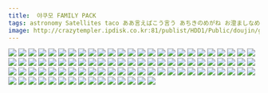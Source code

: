 ```yaml
---
title:  야쿠모 FAMILY PACK
tags: astronomy Satellites taco ああ言えばこう言う あちきのめがね お澄ましなめこ はんなま ぽんじゆうす？ ウモ屋 チョボっとLOVE ユウズィ 友毒屋 店ジマイ 悠久機関車 羊箱 艾 負け組クラブ 魚ウサ王国 장르：개그 장르：일상 캐릭터：란 캐릭터：유카리 캐릭터：첸 캐릭터：첸 합동인지
image: http://crazytempler.ipdisk.co.kr:81/publist/HDD1/Public/doujin/ghap/5960/001.jpg
---
```

<img src="http://crazytempler.ipdisk.co.kr:81/publist/HDD1/Public/doujin/ghap/5960/001.jpg">
<img src="http://crazytempler.ipdisk.co.kr:81/publist/HDD1/Public/doujin/ghap/5960/002.jpg">
<img src="http://crazytempler.ipdisk.co.kr:81/publist/HDD1/Public/doujin/ghap/5960/003.jpg">
<img src="http://crazytempler.ipdisk.co.kr:81/publist/HDD1/Public/doujin/ghap/5960/004.jpg">
<img src="http://crazytempler.ipdisk.co.kr:81/publist/HDD1/Public/doujin/ghap/5960/005.jpg">
<img src="http://crazytempler.ipdisk.co.kr:81/publist/HDD1/Public/doujin/ghap/5960/006.jpg">
<img src="http://crazytempler.ipdisk.co.kr:81/publist/HDD1/Public/doujin/ghap/5960/007.jpg">
<img src="http://crazytempler.ipdisk.co.kr:81/publist/HDD1/Public/doujin/ghap/5960/008.jpg">
<img src="http://crazytempler.ipdisk.co.kr:81/publist/HDD1/Public/doujin/ghap/5960/009.jpg">
<img src="http://crazytempler.ipdisk.co.kr:81/publist/HDD1/Public/doujin/ghap/5960/010.jpg">
<img src="http://crazytempler.ipdisk.co.kr:81/publist/HDD1/Public/doujin/ghap/5960/011.jpg">
<img src="http://crazytempler.ipdisk.co.kr:81/publist/HDD1/Public/doujin/ghap/5960/012.jpg">
<img src="http://crazytempler.ipdisk.co.kr:81/publist/HDD1/Public/doujin/ghap/5960/013.jpg">
<img src="http://crazytempler.ipdisk.co.kr:81/publist/HDD1/Public/doujin/ghap/5960/014.jpg">
<img src="http://crazytempler.ipdisk.co.kr:81/publist/HDD1/Public/doujin/ghap/5960/015.jpg">
<img src="http://crazytempler.ipdisk.co.kr:81/publist/HDD1/Public/doujin/ghap/5960/016.jpg">
<img src="http://crazytempler.ipdisk.co.kr:81/publist/HDD1/Public/doujin/ghap/5960/017.jpg">
<img src="http://crazytempler.ipdisk.co.kr:81/publist/HDD1/Public/doujin/ghap/5960/018.jpg">
<img src="http://crazytempler.ipdisk.co.kr:81/publist/HDD1/Public/doujin/ghap/5960/019.jpg">
<img src="http://crazytempler.ipdisk.co.kr:81/publist/HDD1/Public/doujin/ghap/5960/020.jpg">
<img src="http://crazytempler.ipdisk.co.kr:81/publist/HDD1/Public/doujin/ghap/5960/021.jpg">
<img src="http://crazytempler.ipdisk.co.kr:81/publist/HDD1/Public/doujin/ghap/5960/022.jpg">
<img src="http://crazytempler.ipdisk.co.kr:81/publist/HDD1/Public/doujin/ghap/5960/023.jpg">
<img src="http://crazytempler.ipdisk.co.kr:81/publist/HDD1/Public/doujin/ghap/5960/024.jpg">
<img src="http://crazytempler.ipdisk.co.kr:81/publist/HDD1/Public/doujin/ghap/5960/025.jpg">
<img src="http://crazytempler.ipdisk.co.kr:81/publist/HDD1/Public/doujin/ghap/5960/026.jpg">
<img src="http://crazytempler.ipdisk.co.kr:81/publist/HDD1/Public/doujin/ghap/5960/027.jpg">
<img src="http://crazytempler.ipdisk.co.kr:81/publist/HDD1/Public/doujin/ghap/5960/028.jpg">
<img src="http://crazytempler.ipdisk.co.kr:81/publist/HDD1/Public/doujin/ghap/5960/029.jpg">
<img src="http://crazytempler.ipdisk.co.kr:81/publist/HDD1/Public/doujin/ghap/5960/030.jpg">
<img src="http://crazytempler.ipdisk.co.kr:81/publist/HDD1/Public/doujin/ghap/5960/031.jpg">
<img src="http://crazytempler.ipdisk.co.kr:81/publist/HDD1/Public/doujin/ghap/5960/032.jpg">
<img src="http://crazytempler.ipdisk.co.kr:81/publist/HDD1/Public/doujin/ghap/5960/033.jpg">
<img src="http://crazytempler.ipdisk.co.kr:81/publist/HDD1/Public/doujin/ghap/5960/034.jpg">
<img src="http://crazytempler.ipdisk.co.kr:81/publist/HDD1/Public/doujin/ghap/5960/035.jpg">
<img src="http://crazytempler.ipdisk.co.kr:81/publist/HDD1/Public/doujin/ghap/5960/036.jpg">
<img src="http://crazytempler.ipdisk.co.kr:81/publist/HDD1/Public/doujin/ghap/5960/037.jpg">
<img src="http://crazytempler.ipdisk.co.kr:81/publist/HDD1/Public/doujin/ghap/5960/038.jpg">
<img src="http://crazytempler.ipdisk.co.kr:81/publist/HDD1/Public/doujin/ghap/5960/039.jpg">
<img src="http://crazytempler.ipdisk.co.kr:81/publist/HDD1/Public/doujin/ghap/5960/040.jpg">
<img src="http://crazytempler.ipdisk.co.kr:81/publist/HDD1/Public/doujin/ghap/5960/041.jpg">
<img src="http://crazytempler.ipdisk.co.kr:81/publist/HDD1/Public/doujin/ghap/5960/042.jpg">
<img src="http://crazytempler.ipdisk.co.kr:81/publist/HDD1/Public/doujin/ghap/5960/043.jpg">
<img src="http://crazytempler.ipdisk.co.kr:81/publist/HDD1/Public/doujin/ghap/5960/044.jpg">
<img src="http://crazytempler.ipdisk.co.kr:81/publist/HDD1/Public/doujin/ghap/5960/045.jpg">
<img src="http://crazytempler.ipdisk.co.kr:81/publist/HDD1/Public/doujin/ghap/5960/046.jpg">
<img src="http://crazytempler.ipdisk.co.kr:81/publist/HDD1/Public/doujin/ghap/5960/047.jpg">
<img src="http://crazytempler.ipdisk.co.kr:81/publist/HDD1/Public/doujin/ghap/5960/048.jpg">
<img src="http://crazytempler.ipdisk.co.kr:81/publist/HDD1/Public/doujin/ghap/5960/049.jpg">
<img src="http://crazytempler.ipdisk.co.kr:81/publist/HDD1/Public/doujin/ghap/5960/050.jpg">
<img src="http://crazytempler.ipdisk.co.kr:81/publist/HDD1/Public/doujin/ghap/5960/051.jpg">
<img src="http://crazytempler.ipdisk.co.kr:81/publist/HDD1/Public/doujin/ghap/5960/052.jpg">
<img src="http://crazytempler.ipdisk.co.kr:81/publist/HDD1/Public/doujin/ghap/5960/053.jpg">
<img src="http://crazytempler.ipdisk.co.kr:81/publist/HDD1/Public/doujin/ghap/5960/054.jpg">
<img src="http://crazytempler.ipdisk.co.kr:81/publist/HDD1/Public/doujin/ghap/5960/055.jpg">
<img src="http://crazytempler.ipdisk.co.kr:81/publist/HDD1/Public/doujin/ghap/5960/056.jpg">
<img src="http://crazytempler.ipdisk.co.kr:81/publist/HDD1/Public/doujin/ghap/5960/057.jpg">
<img src="http://crazytempler.ipdisk.co.kr:81/publist/HDD1/Public/doujin/ghap/5960/058.jpg">
<img src="http://crazytempler.ipdisk.co.kr:81/publist/HDD1/Public/doujin/ghap/5960/059.jpg">
<img src="http://crazytempler.ipdisk.co.kr:81/publist/HDD1/Public/doujin/ghap/5960/060.jpg">
<img src="http://crazytempler.ipdisk.co.kr:81/publist/HDD1/Public/doujin/ghap/5960/061.jpg">
<img src="http://crazytempler.ipdisk.co.kr:81/publist/HDD1/Public/doujin/ghap/5960/062.jpg">
<img src="http://crazytempler.ipdisk.co.kr:81/publist/HDD1/Public/doujin/ghap/5960/063.jpg">
<img src="http://crazytempler.ipdisk.co.kr:81/publist/HDD1/Public/doujin/ghap/5960/064.jpg">
<img src="http://crazytempler.ipdisk.co.kr:81/publist/HDD1/Public/doujin/ghap/5960/065.jpg">
<img src="http://crazytempler.ipdisk.co.kr:81/publist/HDD1/Public/doujin/ghap/5960/066.jpg">
<img src="http://crazytempler.ipdisk.co.kr:81/publist/HDD1/Public/doujin/ghap/5960/067.jpg">
<img src="http://crazytempler.ipdisk.co.kr:81/publist/HDD1/Public/doujin/ghap/5960/068.jpg">
<img src="http://crazytempler.ipdisk.co.kr:81/publist/HDD1/Public/doujin/ghap/5960/069.jpg">
<img src="http://crazytempler.ipdisk.co.kr:81/publist/HDD1/Public/doujin/ghap/5960/070.jpg">
<img src="http://crazytempler.ipdisk.co.kr:81/publist/HDD1/Public/doujin/ghap/5960/071.jpg">
<img src="http://crazytempler.ipdisk.co.kr:81/publist/HDD1/Public/doujin/ghap/5960/072.jpg">
<img src="http://crazytempler.ipdisk.co.kr:81/publist/HDD1/Public/doujin/ghap/5960/073.jpg">
<img src="http://crazytempler.ipdisk.co.kr:81/publist/HDD1/Public/doujin/ghap/5960/074.jpg">
<img src="http://crazytempler.ipdisk.co.kr:81/publist/HDD1/Public/doujin/ghap/5960/075.jpg">
<img src="http://crazytempler.ipdisk.co.kr:81/publist/HDD1/Public/doujin/ghap/5960/076.jpg">
<img src="http://crazytempler.ipdisk.co.kr:81/publist/HDD1/Public/doujin/ghap/5960/077.jpg">
<img src="http://crazytempler.ipdisk.co.kr:81/publist/HDD1/Public/doujin/ghap/5960/078.jpg">
<img src="http://crazytempler.ipdisk.co.kr:81/publist/HDD1/Public/doujin/ghap/5960/079.jpg">
<img src="http://crazytempler.ipdisk.co.kr:81/publist/HDD1/Public/doujin/ghap/5960/080.jpg">
<img src="http://crazytempler.ipdisk.co.kr:81/publist/HDD1/Public/doujin/ghap/5960/081.jpg">
<img src="http://crazytempler.ipdisk.co.kr:81/publist/HDD1/Public/doujin/ghap/5960/082.jpg">
<img src="http://crazytempler.ipdisk.co.kr:81/publist/HDD1/Public/doujin/ghap/5960/083.jpg">
<img src="http://crazytempler.ipdisk.co.kr:81/publist/HDD1/Public/doujin/ghap/5960/084.jpg">
<img src="http://crazytempler.ipdisk.co.kr:81/publist/HDD1/Public/doujin/ghap/5960/085.jpg">
<img src="http://crazytempler.ipdisk.co.kr:81/publist/HDD1/Public/doujin/ghap/5960/086.jpg">
<img src="http://crazytempler.ipdisk.co.kr:81/publist/HDD1/Public/doujin/ghap/5960/087.jpg">
<img src="http://crazytempler.ipdisk.co.kr:81/publist/HDD1/Public/doujin/ghap/5960/088.jpg">
<img src="http://crazytempler.ipdisk.co.kr:81/publist/HDD1/Public/doujin/ghap/5960/089.jpg">
<img src="http://crazytempler.ipdisk.co.kr:81/publist/HDD1/Public/doujin/ghap/5960/090.jpg">
